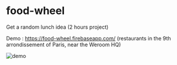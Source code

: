 # food-wheel
Get a random lunch idea (2 hours project)

Demo : https://food-wheel.firebaseapp.com/ (restaurants in the 9th arrondissement of Paris, near the Weroom HQ)

![demo](http://i.imgur.com/gDARtsB.png)

